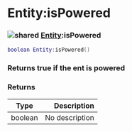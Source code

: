 # Entity:isPowered

### ![shared](../../home/entity/.gitbook/assets/shared.png) [Entity](../../home/entity/home/Entity/):isPowered

```lua
boolean Entity:isPowered()
```

### Returns true if the ent is powered

### Returns

| Type    |    Description |
| ------- | -------------: |
| boolean | No description |
